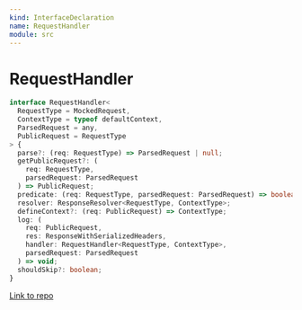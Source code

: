 ```yaml
---
kind: InterfaceDeclaration
name: RequestHandler
module: src
---
```


# RequestHandler

```ts
interface RequestHandler<
  RequestType = MockedRequest,
  ContextType = typeof defaultContext,
  ParsedRequest = any,
  PublicRequest = RequestType
> {
  parse?: (req: RequestType) => ParsedRequest | null;
  getPublicRequest?: (
    req: RequestType,
    parsedRequest: ParsedRequest
  ) => PublicRequest;
  predicate: (req: RequestType, parsedRequest: ParsedRequest) => boolean;
  resolver: ResponseResolver<RequestType, ContextType>;
  defineContext?: (req: PublicRequest) => ContextType;
  log: (
    req: PublicRequest,
    res: ResponseWithSerializedHeaders,
    handler: RequestHandler<RequestType, ContextType>,
    parsedRequest: ParsedRequest
  ) => void;
  shouldSkip?: boolean;
}
```

[Link to repo](https://github.com/mswjs/msw/blob/master/src/utils/handlers/requestHandler.ts#L57-L109)
